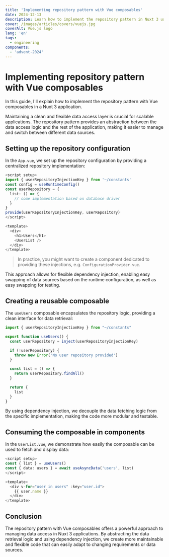 ```yaml
---
title: 'Implementing repository pattern with Vue composables'
date: 2024-12-13
description: Learn how to implement the repository pattern in Nuxt 3 using Vue composables.
cover: /images/articles/covers/vuejs.jpg
coverAlt: Vue.js logo
lang: 'en'
tags:
  - engineering
components:
  - 'advent-2024'
---
```


# Implementing repository pattern with Vue composables

In this guide, I'll explain how to implement the repository pattern with Vue composables in a Nuxt 3 application.

Maintaining a clean and flexible data access layer is crucial for scalable applications. The repository pattern provides an abstraction between the data access logic and the rest of the application, making it easier to manage and switch between different data sources.

## Setting up the repository configuration

In the `App.vue`, we set up the repository configuration by providing a centralized repository implementation:

```ts
<script setup>
import { userRepositoryInjectionKey } from '~/constants'
const config = useRuntimeConfig()
const userRepository = {
  list: () => {
    // some implementation based on database driver
  }
}
provide(userRepositoryInjectionKey, userRepository)
</script>

<template>
  <div>
    <h1>Users</h1>
    <UserList />
  </div>
</template>
```

> In practice, you might want to create a component dedicated to providing these injections, e.g. `ConfigurationProvider.vue`.

This approach allows for flexible dependency injection, enabling easy swapping of data sources based on the runtime configuration, as well as easy swapping for testing.

## Creating a reusable composable

The `useUsers` composable encapsulates the repository logic, providing a clean interface for data retrieval:

```ts
import { userRepositoryInjectionKey } from "~/constants"

export function useUsers() {
  const userRepository = inject(userRepositoryInjectionKey)

  if (!userRepository) {
    throw new Error('No user repository provided')
  }

  const list = () => {
    return userRepository.findAll()
  }

  return {
    list
  }
}
```

By using dependency injection, we decouple the data fetching logic from the specific implementation, making the code more modular and testable.

## Consuming the composable in components

In the `UserList.vue`, we demonstrate how easily the composable can be used to fetch and display data:

```ts
<script setup>
const { list } = useUsers()
const { data: users } = await useAsyncData('users', list)
</script>

<template>
  <div v-for="user in users" :key="user.id">
    {{ user.name }}
  </div>
</template>
```

## Conclusion

The repository pattern with Vue composables offers a powerful approach to managing data access in Nuxt 3 applications. By abstracting the data retrieval logic and using dependency injection, we create more maintainable and flexible code that can easily adapt to changing requirements or data sources.
